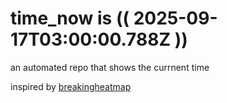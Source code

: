 # time_now is (( 2025-09-17T03:00:00.788Z ))

an automated repo that shows the currnent time

inspired by [breakingheatmap](https://github.com/breakingheatmap/breakingheatmap)
